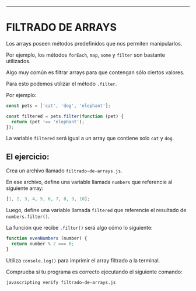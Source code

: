 ---

# FILTRADO DE ARRAYS

Los arrays poseen métodos predefinidos que nos permiten manipularlos.

Por ejemplo, los métodos `forEach`, `map`, `some` y `filter` son bastante utilizados.

Algo muy común es filtrar arrays para que contengan sólo ciertos valores.

Para esto podemos utilizar el método `.filter`.

Por ejemplo:

```js
const pets = ['cat', 'dog', 'elephant'];

const filtered = pets.filter(function (pet) {
  return (pet !== 'elephant');
});
```

La variable `filtered` será igual a un array que contiene solo `cat` y `dog`.

## El ejercicio:

Crea un archivo llamado `filtrado-de-arrays.js`.

En ese archivo, define una variable llamada `numbers` que referencie al siguiente array:

```js
[1, 2, 3, 4, 5, 6, 7, 8, 9, 10];
```

Luego, define una variable llamada `filtered` que referencie el resultado de `numbers.filter()`.

La función que recibe `.filter()` será algo cómo lo siguiente:

```js
function evenNumbers (number) {
  return number % 2 === 0;
}
```

Utiliza `console.log()` para imprimir el array filtrado a la terminal.

Comprueba si tu programa es correcto ejecutando el siguiente comando:

```
javascripting verify filtrado-de-arrays.js
```
